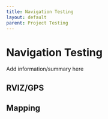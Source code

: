 ```yaml
---
title: Navigation Testing
layout: default
parent: Project Testing
---
```


# Navigation Testing
  Add information/summary here

## RVIZ/GPS

## Mapping 
